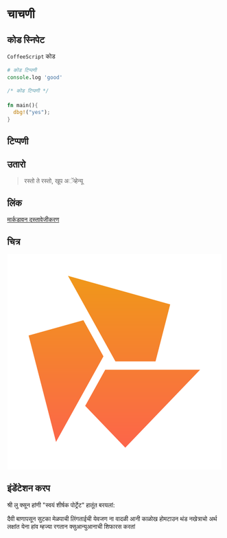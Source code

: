 [मार्कडावन जागतीक टिप्पणी]:#

# चाचणी

## कोड स्निपेट

`CoffeeScript` कोड

```coffee
# कोड टिप्पणी
console.log 'good'


```

```rust
/* कोड टिप्पणी */

fn main(){
  dbg!("yes");
}
```

## टिप्पणी

<!-- HTML 注释 --> 

<!-- 多行注释 --> 

## उतारो

> रस्तो ते रस्तो, खूप अॅव्हेन्यू

## लिंक

[मार्कडावन दस्तावेजीकरण](https://github.com/xxai-art/xxai-art-md)

## चित्र

![xxAI.कला ब्रँड वळख](https://raw.githubusercontent.com/xxai-art/web/main/file/svg/logo.svg)

## इंडेंटेशन करप

श्री लु क्सून हांणी "स्वयं शीर्षक पोर्ट्रेट" हातूंत बरयलां:

  दैवी बाणापसून सुटका मेळपाची लिंगताईची येवजण ना
  वादळी आनी काळोख होमटाउन
  थंड नखेत्राचो अर्थ लक्षांत येना
  हांव म्हज्या रगतान क्सुआन्युआनाची शिफारस करतां


